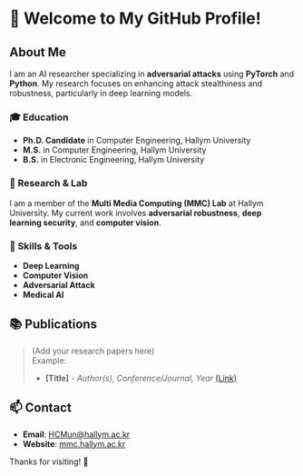 # 👋 Welcome to My GitHub Profile!

## About Me
I am an AI researcher specializing in **adversarial attacks** using **PyTorch** and **Python**. My research focuses on enhancing attack stealthiness and robustness, particularly in deep learning models.  

### 🎓 Education
- **Ph.D. Candidate** in Computer Engineering, Hallym University  
- **M.S.** in Computer Engineering, Hallym University  
- **B.S.** in Electronic Engineering, Hallym University  

### 🔬 Research & Lab
I am a member of the **Multi Media Computing (MMC) Lab** at Hallym University. My current work involves **adversarial robustness**, **deep learning security**, and **computer vision**.

### 🔧 Skills & Tools
 - **Deep Learning**
 - **Computer Vision**
 - **Adversarial Attack**
 - **Medical AI**


## 📚 Publications
> (Add your research papers here)  
> Example:
> - **[Title]** - *Author(s), Conference/Journal, Year* [(Link)](your-paper-link)

## 📫 Contact
- **Email**: HCMun@hallym.ac.kr 
- **Website**: [mmc.hallym.ac.kr](https://mmc.hallym.ac.kr)  

Thanks for visiting! 🚀  
